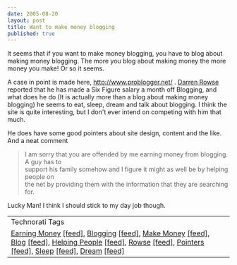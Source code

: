 ```yaml
---
date: 2005-08-20
layout: post
title: Want to make money blogging
published: true
---
```

It seems that if you want to make money blogging, you have to blog about making money blogging. The more you blog about making money the more money you make! Or so it seems.<p />A case in point is made here, <a href="http://www.problogger.net/">http://www.problogger.net/</a> . <a href="http://www.problogger.net/archives/2005/01/06/about-darren/">Darren Rowse </a>reported that he has made a Six Figure salary a month off Blogging, and what does he do (It is actually more than a blog about making money blogging) he seems to eat, sleep, dream and talk about blogging. I think the site is quite interesting, but I don't ever intend on competing with him that much.<p />He does have some good pointers about site design, content and the like. And a neat comment<br /><blockquote class="posterous_medium_quote">I am sorry that you are offended by me earning money from blogging. A guy has to<br />support his family somehow and I figure it might as well be by helping people on<br />the net by providing them with the information that they are searching for.</blockquote><p>Lucky Man! I think I should stick to my day job though. </p><p /><table class="TechnoratiHead TagHeader">
<tr><td>Technorati Tags</td></tr>
<tr class="Technorati"><td>
<a href="http://www.technorati.com/tag/Earning%20Money" class="Tag" rel="tag">Earning Money</a> <a href="http://feeds.technorati.com/feed/posts/tag/Earning%20Money" class="Tag">[feed]</a>, <a href="http://www.technorati.com/tag/Blogging" class="Tag" rel="tag">Blogging</a> <a href="http://feeds.technorati.com/feed/posts/tag/Blogging" class="Tag">[feed]</a>, <a href="http://www.technorati.com/tag/Make%20Money" class="Tag" rel="tag">Make Money</a> <a href="http://feeds.technorati.com/feed/posts/tag/Make%20Money" class="Tag">[feed]</a>, <a href="http://www.technorati.com/tag/Blog" class="Tag" rel="tag">Blog</a> <a href="http://feeds.technorati.com/feed/posts/tag/Blog" class="Tag">[feed]</a>, <a href="http://www.technorati.com/tag/Helping%20People" class="Tag" rel="tag">Helping People</a> <a href="http://feeds.technorati.com/feed/posts/tag/Helping%20People" class="Tag">[feed]</a>, <a href="http://www.technorati.com/tag/Rowse" class="Tag" rel="tag">Rowse</a> <a href="http://feeds.technorati.com/feed/posts/tag/Rowse" class="Tag">[feed]</a>, <a href="http://www.technorati.com/tag/Pointers" class="Tag" rel="tag">Pointers</a> <a href="http://feeds.technorati.com/feed/posts/tag/Pointers" class="Tag">[feed]</a>, <a href="http://www.technorati.com/tag/Sleep" class="Tag" rel="tag">Sleep</a> <a href="http://feeds.technorati.com/feed/posts/tag/Sleep" class="Tag">[feed]</a>, <a href="http://www.technorati.com/tag/Dream" class="Tag" rel="tag">Dream</a> <a href="http://feeds.technorati.com/feed/posts/tag/Dream" class="Tag">[feed]</a>
</td></tr>
</table><div class="blogger-post-footer"><img class="posterous_download_image" src="https://blogger.googleusercontent.com/tracker/8109338-112456114475812670?l=www.kinlan.co.uk%2Findex.html" height="1" alt="" width="1" /></div>

